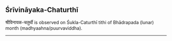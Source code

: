 ## Śrīvināyaka-Chaturthī
श्रीविनायक-चतुर्थी is observed on Śukla-Caturthī tithi of Bhādrapada (lunar) month (madhyaahna/puurvaviddha).



---
